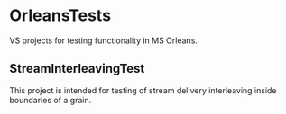 # OrleansTests

VS projects for testing functionality in MS Orleans.

## StreamInterleavingTest

This project is intended for testing of stream delivery interleaving inside boundaries of a grain.
